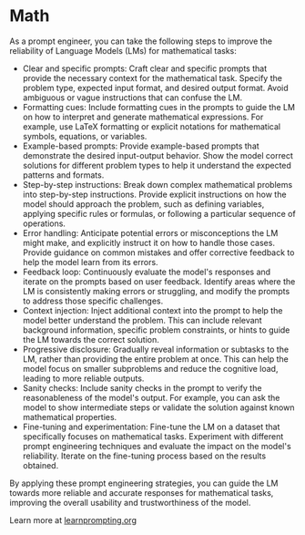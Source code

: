 # Math

As a prompt engineer, you can take the following steps to improve the reliability of Language Models (LMs) for mathematical tasks:

- Clear and specific prompts: Craft clear and specific prompts that provide the necessary context for the mathematical task. Specify the problem type, expected input format, and desired output format. Avoid ambiguous or vague instructions that can confuse the LM.
- Formatting cues: Include formatting cues in the prompts to guide the LM on how to interpret and generate mathematical expressions. For example, use LaTeX formatting or explicit notations for mathematical symbols, equations, or variables.
- Example-based prompts: Provide example-based prompts that demonstrate the desired input-output behavior. Show the model correct solutions for different problem types to help it understand the expected patterns and formats.
- Step-by-step instructions: Break down complex mathematical problems into step-by-step instructions. Provide explicit instructions on how the model should approach the problem, such as defining variables, applying specific rules or formulas, or following a particular sequence of operations.
- Error handling: Anticipate potential errors or misconceptions the LM might make, and explicitly instruct it on how to handle those cases. Provide guidance on common mistakes and offer corrective feedback to help the model learn from its errors.
- Feedback loop: Continuously evaluate the model's responses and iterate on the prompts based on user feedback. Identify areas where the LM is consistently making errors or struggling, and modify the prompts to address those specific challenges.
- Context injection: Inject additional context into the prompt to help the model better understand the problem. This can include relevant background information, specific problem constraints, or hints to guide the LM towards the correct solution.
- Progressive disclosure: Gradually reveal information or subtasks to the LM, rather than providing the entire problem at once. This can help the model focus on smaller subproblems and reduce the cognitive load, leading to more reliable outputs.
- Sanity checks: Include sanity checks in the prompt to verify the reasonableness of the model's output. For example, you can ask the model to show intermediate steps or validate the solution against known mathematical properties.
- Fine-tuning and experimentation: Fine-tune the LM on a dataset that specifically focuses on mathematical tasks. Experiment with different prompt engineering techniques and evaluate the impact on the model's reliability. Iterate on the fine-tuning process based on the results obtained.

By applying these prompt engineering strategies, you can guide the LM towards more reliable and accurate responses for mathematical tasks, improving the overall usability and trustworthiness of the model.

Learn more at [learnprompting.org](https://learnprompting.org/docs/reliability/intro)
